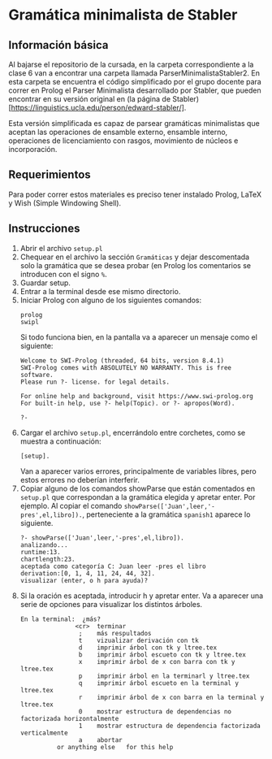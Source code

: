 # Gramática minimalista de Stabler

## Información básica

Al bajarse el repositorio de la cursada, en la carpeta correspondiente a la clase 6 van a encontrar una carpeta llamada ParserMinimalistaStabler2. En esta carpeta se encuentra el código simplificado por el grupo docente para correr en Prolog el Parser Minimalista desarrollado por Stabler, que pueden encontrar en su versión original en (la página de Stabler)[https://linguistics.ucla.edu/person/edward-stabler/]. 

Esta versión simplificada es capaz de parsear gramáticas minimalistas que aceptan las operaciones de ensamble externo, ensamble interno, operaciones de licenciamiento con rasgos, movimiento de núcleos e incorporación.
 
## Requerimientos

Para poder correr estos materiales es preciso tener instalado Prolog, LaTeX y Wish (Simple Windowing Shell).

## Instrucciones

1. Abrir el archivo ``setup.pl`` 
2. Chequear en el archivo la sección ``Gramáticas`` y dejar descomentada solo la gramática que se desea probar (en Prolog los comentarios se introducen con el signo ``%``.
3. Guardar setup.
4. Entrar a la terminal desde ese mismo directorio.
5. Iniciar Prolog con alguno de los siguientes comandos: 
    ```
    prolog
    swipl
    ```
   Si todo funciona bien, en la pantalla va a aparecer un mensaje como el siguiente:
   ```
   Welcome to SWI-Prolog (threaded, 64 bits, version 8.4.1)
   SWI-Prolog comes with ABSOLUTELY NO WARRANTY. This is free software.
   Please run ?- license. for legal details.
   
   For online help and background, visit https://www.swi-prolog.org
   For built-in help, use ?- help(Topic). or ?- apropos(Word).
   
   ?- 
   ```
6. Cargar el archivo ``setup.pl``, encerrándolo entre corchetes, como se muestra a continuación:
   ```
   [setup].
   ```
   Van a aparecer varios errores, principalmente de variables libres, pero estos errores no deberían interferir.
7. Copiar alguno de los comandos showParse que están comentados en ``setup.pl`` que correspondan a la gramática elegida y apretar enter. Por ejemplo. Al copiar el comando ``showParse(['Juan',leer,'-pres',el,libro]).``, perteneciente a la gramática ``spanish1`` aparece lo siguiente.
   ```
   ?- showParse(['Juan',leer,'-pres',el,libro]).
   analizando...
   runtime:13.
   chartlength:23.
   aceptada como categoría C: Juan leer -pres el libro
   derivation:[0, 1, 4, 11, 24, 44, 32].
   visualizar (enter, o h para ayuda)? 
   ```
8. Si la oración es aceptada, introducir h y apretar enter. Va a aparecer una serie de opciones para visualizar los distintos árboles.
   ```
   En la terminal:	¿más?
              	  <cr>	terminar
              	   ;	más respultados
              	   t	vizualizar derivación con tk
              	   d	imprimir árbol con tk y ltree.tex
              	   b	imprimir árbol escueto con tk y ltree.tex
              	   x	imprimir árbol de x con barra con tk y ltree.tex
              	   p	imprimir árbol en la terminarl y ltree.tex
              	   q	imprimir árbol escueto en la terminal y ltree.tex
              	   r	imprimir árbol de x con barra en la terminal y ltree.tex
              	   0	mostrar estructura de dependencias no factorizada horizontalmente
              	   1	mostrar estructura de dependencia factorizada verticalmente
              	   a	abortar
          	 or anything else	for this help
   ```

